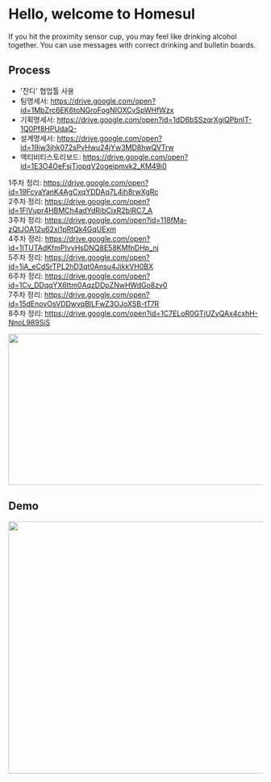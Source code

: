 # Hello, welcome to Homesul
If you hit the proximity sensor cup, you may feel like drinking alcohol together.
You can use messages with correct drinking and bulletin boards.

## Process
* '잔디' 협업툴 사용
* 팀명세서: https://drive.google.com/open?id=1MbZrc6EK6toNGroFogNIOXCvSpWHfWzx  
* 기획명세서: https://drive.google.com/open?id=1dD6bSSzqrXgiQPbnIT-1Q0Pf8HPUdaQ-  
* 설계명세서: https://drive.google.com/open?id=19iw3jhk072sPvHwu24jYw3MD8hwQVTrw  
* 액티비티스토리보드: https://drive.google.com/open?id=1E3O4OeFsjTiopqV2ogeipmvk2_KM49i0  
  
  
1주차 정리: https://drive.google.com/open?id=19FcyaYanK4AgCxqYDDAq7L4jh8rwXgRc  
2주차 정리: https://drive.google.com/open?id=1FlVupr4HBMCh4adYdRibCixR2bIRC7_A  
3주차 정리: https://drive.google.com/open?id=118fMa-zQtJOA12u62xi1pRtQk4GqUExm  
4주차 정리: https://drive.google.com/open?id=1ITUTAdKfmPIvvHsDNQ8E58KMfnDHp_nj  
5주차 정리: https://drive.google.com/open?id=1iA_eCdSrTPL2hD3qt0Ansu4JjkkVH0BX  
6주차 정리: https://drive.google.com/open?id=1Cv_DDqqYX6ttm0AqzDDpZNwHWdGo8zy0  
7주차 정리: https://drive.google.com/open?id=15dEnovOsVDDwvqBILFwZ3OJoXSB-tT7R  
8주차 정리: https://drive.google.com/open?id=1C7ELoR0GTjUZyQAx4cxhH-NnoL989SiS  

<img width="800" height="300" alt="" src="https://user-images.githubusercontent.com/19817832/60803728-d0c1ea80-a1b6-11e9-992b-61f5c3a4dfdd.png"/>


## Demo  
<img width="600" height="500" class="spinner" alt="" src="https://user-images.githubusercontent.com/19817832/60798233-b59dad80-a1ab-11e9-8559-23bf1f60deb8.gif"/>
